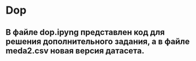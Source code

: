 # Dop
## В файле dop.ipyng представлен код для решения дополнительного задания, а в файле meda2.csv новая версия датасета.
